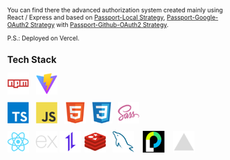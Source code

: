 You can find there the advanced authorization system created mainly using React / Express and based on [Passport-Local Strategy](https://github.com/jaredhanson/passport-local), [Passport-Google-OAuth2 Strategy](https://github.com/jaredhanson/passport-google-oauth2) with [Passport-Github-OAuth2 Strategy](https://github.com/cfsghost/passport-github).

P.S.: Deployed on Vercel.

## Tech Stack

<img src="./assets/npm.svg" width=50 />&nbsp;&nbsp;&nbsp;
<img src="./assets/vite.svg" width=50 />

<img src="./assets/typescript.svg" width=50 />&nbsp;&nbsp;&nbsp;
<img src="./assets/javascript.svg" width=50 />&nbsp;&nbsp;&nbsp;
<img src="./assets/html5.svg" width=50 />&nbsp;&nbsp;
<img src="./assets/css3.svg" width=50 />&nbsp;&nbsp;
<img src="./assets/sass.svg" width=50 />

<img src="./assets/react.svg" width=50 />&nbsp;&nbsp;&nbsp;
<img src="./assets/express.svg" width=50 />
<img src="./assets/axios.svg" width=50 />&nbsp;
<img src="./assets/redis.svg" width=50 />&nbsp;&nbsp;&nbsp;
<img src="./assets/mysql.svg" width=50 />&nbsp;&nbsp;&nbsp;&nbsp;
<img src="./assets/passport.png" width=50 />&nbsp;&nbsp;&nbsp;&nbsp;
<img src="./assets/vercel.svg" width=50 />
